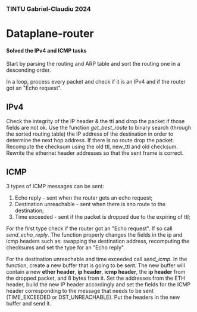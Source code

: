 ### TINTU Gabriel-Claudiu 2024

# Dataplane-router

#### Solved the IPv4 and ICMP tasks

Start by parsing the routing and ARP table and sort the routing one in a
descending order.

In a loop, process every packet and check if it is an IPv4 and if the router
got an "Echo request".

## IPv4

Check the integrity of the IP header & the ttl and drop the packet if those
fields are not ok.
Use the function *get_best_route* to binary search (through the sorted routing
table) the IP address of the destination in order to determine the next hop
address. If there is no route drop the packet.
Recompute the checksum using the old ttl, new_ttl and old checksum.
Rewrite the ethernet header addresses so that the sent frame is correct.

## ICMP

3 types of ICMP messages can be sent:
1. Echo reply - sent when the router gets an echo request;
2. Destination unreachable - sent when there is sno route to the destination;
3. Time exceeded - sent if the packet is dropped due to the expiring of ttl;

For the first type check if the router got an "Echo request". If so call
*send_echo_reply*. The function properly changes the fields in the ip and
icmp headers such as: swapping the destination address, recomputing the
checksums and set the type for an "Echo reply".

For the destination unreachable and time exceeded call *send_icmp*. In the
function, create a new buffer that is going to be sent. The new buffer will
contain a new __ether header__, __ip header__, __icmp header__, the 
__ip header__ from the dropped packet, and 8 bytes from it.
Set the addresses from the ETH header, build the new IP header accordingly
and set the fields for the ICMP header corresponding to the message that
needs to be sent (TIME_EXCEEDED or DST_UNREACHABLE). Put the headers in the
new buffer and send it.
